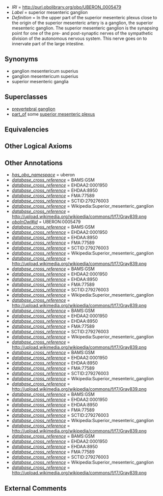  * *IRI* = http://purl.obolibrary.org/obo/UBERON_0005479
 * *Label* = superior mesenteric ganglion
 * *Definition* = In the upper part of the superior mesenteric plexus close to the origin of the superior mesenteric artery is a ganglion, the superior mesenteric ganglion. The superior mesenteric ganglion is the synapsing point for one of the pre- and post-synaptic nerves of the sympathetic division of the autonomous nervous system. This nerve goes on to innervate part of the large intestine.

## Synonyms

 * ganglion mesentericum superius
 * ganglion mesentericum superius
 * superior mesenteric ganglia

## Superclasses

 * [prevertebral ganglion](../../UBERON/64/UBERON_0003964.md)
 * [part_of](../../BFO/50/BFO_0000050.md) some [superior mesenteric plexus](../../UBERON/88/UBERON_0005488.md)

## Equivalencies


## Other Logical Axioms


## Other Annotations

 * *[has_obo_namespace](../../ce/oboInOwl#hasOBONamespace.md)* = uberon
 * *[database_cross_reference](../../ef/oboInOwl#hasDbXref.md)* = BAMS:GSM
 * *[database_cross_reference](../../ef/oboInOwl#hasDbXref.md)* = EHDAA2:0001950
 * *[database_cross_reference](../../ef/oboInOwl#hasDbXref.md)* = EHDAA:8950
 * *[database_cross_reference](../../ef/oboInOwl#hasDbXref.md)* = FMA:77589
 * *[database_cross_reference](../../ef/oboInOwl#hasDbXref.md)* = SCTID:279276003
 * *[database_cross_reference](../../ef/oboInOwl#hasDbXref.md)* = Wikipedia:Superior_mesenteric_ganglion
 * *[database_cross_reference](../../ef/oboInOwl#hasDbXref.md)* = http://upload.wikimedia.org/wikipedia/commons/f/f7/Gray839.png
 * *[oboInOwl#id](../../id/oboInOwl#id.md)* = UBERON:0005479
 * *[database_cross_reference](../../ef/oboInOwl#hasDbXref.md)* = BAMS:GSM
 * *[database_cross_reference](../../ef/oboInOwl#hasDbXref.md)* = EHDAA2:0001950
 * *[database_cross_reference](../../ef/oboInOwl#hasDbXref.md)* = EHDAA:8950
 * *[database_cross_reference](../../ef/oboInOwl#hasDbXref.md)* = FMA:77589
 * *[database_cross_reference](../../ef/oboInOwl#hasDbXref.md)* = SCTID:279276003
 * *[database_cross_reference](../../ef/oboInOwl#hasDbXref.md)* = Wikipedia:Superior_mesenteric_ganglion
 * *[database_cross_reference](../../ef/oboInOwl#hasDbXref.md)* = http://upload.wikimedia.org/wikipedia/commons/f/f7/Gray839.png
 * *[database_cross_reference](../../ef/oboInOwl#hasDbXref.md)* = BAMS:GSM
 * *[database_cross_reference](../../ef/oboInOwl#hasDbXref.md)* = EHDAA2:0001950
 * *[database_cross_reference](../../ef/oboInOwl#hasDbXref.md)* = EHDAA:8950
 * *[database_cross_reference](../../ef/oboInOwl#hasDbXref.md)* = FMA:77589
 * *[database_cross_reference](../../ef/oboInOwl#hasDbXref.md)* = SCTID:279276003
 * *[database_cross_reference](../../ef/oboInOwl#hasDbXref.md)* = Wikipedia:Superior_mesenteric_ganglion
 * *[database_cross_reference](../../ef/oboInOwl#hasDbXref.md)* = http://upload.wikimedia.org/wikipedia/commons/f/f7/Gray839.png
 * *[database_cross_reference](../../ef/oboInOwl#hasDbXref.md)* = BAMS:GSM
 * *[database_cross_reference](../../ef/oboInOwl#hasDbXref.md)* = EHDAA2:0001950
 * *[database_cross_reference](../../ef/oboInOwl#hasDbXref.md)* = EHDAA:8950
 * *[database_cross_reference](../../ef/oboInOwl#hasDbXref.md)* = FMA:77589
 * *[database_cross_reference](../../ef/oboInOwl#hasDbXref.md)* = SCTID:279276003
 * *[database_cross_reference](../../ef/oboInOwl#hasDbXref.md)* = Wikipedia:Superior_mesenteric_ganglion
 * *[database_cross_reference](../../ef/oboInOwl#hasDbXref.md)* = http://upload.wikimedia.org/wikipedia/commons/f/f7/Gray839.png
 * *[database_cross_reference](../../ef/oboInOwl#hasDbXref.md)* = BAMS:GSM
 * *[database_cross_reference](../../ef/oboInOwl#hasDbXref.md)* = EHDAA2:0001950
 * *[database_cross_reference](../../ef/oboInOwl#hasDbXref.md)* = EHDAA:8950
 * *[database_cross_reference](../../ef/oboInOwl#hasDbXref.md)* = FMA:77589
 * *[database_cross_reference](../../ef/oboInOwl#hasDbXref.md)* = SCTID:279276003
 * *[database_cross_reference](../../ef/oboInOwl#hasDbXref.md)* = Wikipedia:Superior_mesenteric_ganglion
 * *[database_cross_reference](../../ef/oboInOwl#hasDbXref.md)* = http://upload.wikimedia.org/wikipedia/commons/f/f7/Gray839.png
 * *[database_cross_reference](../../ef/oboInOwl#hasDbXref.md)* = BAMS:GSM
 * *[database_cross_reference](../../ef/oboInOwl#hasDbXref.md)* = EHDAA2:0001950
 * *[database_cross_reference](../../ef/oboInOwl#hasDbXref.md)* = EHDAA:8950
 * *[database_cross_reference](../../ef/oboInOwl#hasDbXref.md)* = FMA:77589
 * *[database_cross_reference](../../ef/oboInOwl#hasDbXref.md)* = SCTID:279276003
 * *[database_cross_reference](../../ef/oboInOwl#hasDbXref.md)* = Wikipedia:Superior_mesenteric_ganglion
 * *[database_cross_reference](../../ef/oboInOwl#hasDbXref.md)* = http://upload.wikimedia.org/wikipedia/commons/f/f7/Gray839.png
 * *[database_cross_reference](../../ef/oboInOwl#hasDbXref.md)* = BAMS:GSM
 * *[database_cross_reference](../../ef/oboInOwl#hasDbXref.md)* = EHDAA2:0001950
 * *[database_cross_reference](../../ef/oboInOwl#hasDbXref.md)* = EHDAA:8950
 * *[database_cross_reference](../../ef/oboInOwl#hasDbXref.md)* = FMA:77589
 * *[database_cross_reference](../../ef/oboInOwl#hasDbXref.md)* = SCTID:279276003
 * *[database_cross_reference](../../ef/oboInOwl#hasDbXref.md)* = Wikipedia:Superior_mesenteric_ganglion
 * *[database_cross_reference](../../ef/oboInOwl#hasDbXref.md)* = http://upload.wikimedia.org/wikipedia/commons/f/f7/Gray839.png

## External Comments

